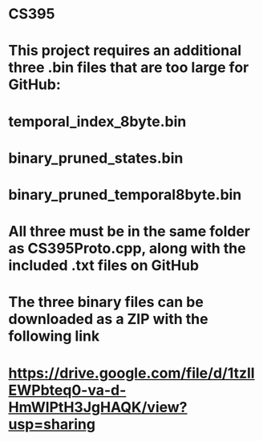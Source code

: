 # CS395
# This project requires an additional three .bin files that are too large for GitHub:

# temporal_index_8byte.bin
# binary_pruned_states.bin
# binary_pruned_temporal8byte.bin

# All three must be in the same folder as CS395Proto.cpp, along with the included .txt files on GitHub
# The three binary files can be downloaded as a ZIP with the following link
# https://drive.google.com/file/d/1tzlIEWPbteq0-va-d-HmWlPtH3JgHAQK/view?usp=sharing
